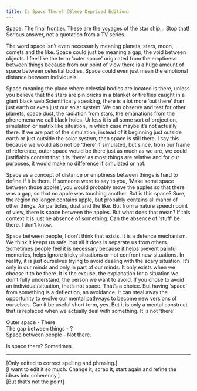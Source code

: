 ```yaml
---
title: Is Space There? (Sleep Deprived Edition)
---
```


Space. The final frontier. These are the voyages of the star ship… Stop that! Serious answer, not a quotation from a TV series.

The word space isn’t even necessarily meaning planets, stars, moon, comets and the like. Space could just be meaning a gap, the void between objects. I feel like the term ‘outer space’ originated from the emptiness between things because from our point of view there is a huge amount of space between celestial bodies. Space could even just mean the emotional distance between individuals.

Space meaning the place where celestial bodies are located is there, unless you believe that the stars are pin pricks in a blanket or fireflies caught in a giant black web.Scientifically speaking, there is a lot more ‘out there’ than just earth or even just our solar system. We can observe and test for other planets, space dust, the radiation from stars, the emanations from the phenomena we call black holes. Unless it is all some sort of projection, simulation or matrix like situation, in which case maybe it’s not actually there. If we are part of the simulation, instead of it beginning just outside earth or just outside the solar system, then space is still there. I say this because we would also not be ‘there’ if simulated, but since, from our frame of reference, outer space would be there just as much as we are, we could justifiably content that it is ‘there’ as most things are relative and for our purposes, it would make no difference if simulated or not.

Space as a concept of distance or emptiness between things is hard to define if it is there. If someone were to say to you, ‘Make some space between those apples’, you would probably move the apples so that there was a gap, so that no apple was touching another. But is this space? Sure, the region no longer contains apple, but probably contains all manor of other things. Air particles, dust and the like. But from a nature speech point of view, there is space between the apples. But what does that mean? If this context it is just he absence of something. Can the absence of ‘stuff’ be there. I don’t know.

Space between people, I don’t think that exists. It is a defence mechanism. We think it keeps us safe, but all it does is separate us from others. Sometimes people feel it is necessary because it helps prevent painful memories, helps ignore tricky situations or not confront new situations. In reality, it is just ourselves trying to avoid dealing with the scary situation. It’s only in our minds and only in part of our minds. It only exists when we choose it to be there. It is the excuse, the explanation for a situation we don’t fully understand, the person we want to avoid. If you chose to avoid an individual/situation, that’s not space. That’s a choice. But having ‘space’ from something is a deflection, an avoidance. It can steal away the opportunity to evolve our mental pathways to become new versions of ourselves. Can it be useful short term, yes. But it is only a mental construct that is replaced when we actually deal with something. It is not ‘there’

Outer space - There.   
The gap between things - ?   
Space between people - Not there.

Is space there? Sometimes.

___

[Only edited to correct spelling and phrasing.]   
[I want to edit it so much. Change it, scrap it, start again and refine the ideas into coherency.]   
[But that’s not the point]
